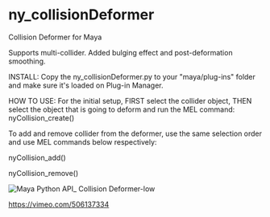 # ny_collisionDeformer
Collision Deformer for Maya

Supports multi-collider. Added bulging effect and post-deformation smoothing. 

INSTALL:
Copy the ny_collisionDeformer.py to your "maya/plug-ins" folder and make sure it's loaded on Plug-in Manager.

HOW TO USE:
For the initial setup, FIRST select the collider object, THEN select the object that is going to deform and run the MEL command:
nyCollision_create()

To add and remove collider from the deformer, use the same selection order and use MEL commands below respectively:

nyCollision_add()

nyCollision_remove()

![Maya Python API_ Collision Deformer-low](https://user-images.githubusercontent.com/41262770/115991413-f2c96e80-a5d0-11eb-91d1-992245264da6.gif)

https://vimeo.com/506137334

